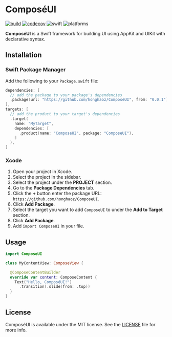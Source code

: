 # ComposéUI

[![build](https://github.com/honghaoz/ComposeUI/actions/workflows/build.yml/badge.svg?branch=master)](https://github.com/honghaoz/ComposeUI/actions/workflows/build.yml?query=branch%3Amaster)
[![codecov](https://img.shields.io/codecov/c/github/honghaoz/ComposeUI/master?token=9BYHZ8SRBH&flag=ComposeUI&style=flat&label=code%20coverage&color=59B31D)](https://codecov.io/github/honghaoz/ComposeUI/tree/master/ComposeUI%2FSources%2FComposeUI?flags%5B0%5D=ComposeUI&displayType=list)
![swift](https://img.shields.io/badge/swift-5.9-F05138.svg)
![platforms](https://img.shields.io/badge/platforms-macOS%2010.5%20%7C%20iOS%2013.0%20%7C%20tvOS%2013.0%20%7C%20visionOS%201.0-007fea.svg)

**ComposéUI** is a Swift framework for building UI using AppKit and UIKit with declarative syntax.

## Installation

### Swift Package Manager

Add the following to your `Package.swift` file:

```swift
dependencies: [
  // add the package to your package's dependencies
  .package(url: "https://github.com/honghaoz/ComposeUI", from: "0.0.1"),
],
targets: [
  // add the product to your target's dependencies
  .target(
    name: "MyTarget",
    dependencies: [
      .product(name: "ComposeUI", package: "ComposeUI"),
    ]
  ),
]
```

### Xcode

1. Open your project in Xcode.
2. Select the project in the sidebar.
3. Select the project under the **PROJECT** section.
4. Go to the **Package Dependencies** tab.
5. Click the **+** button enter the package URL: `https://github.com/honghaoz/ComposeUI`.
6. Click **Add Package**.
7. Select the target you want to add `ComposeUI` to under the **Add to Target** section.
8. Click **Add Package**.
9. Add `import ComposeUI` in your file.

## Usage

```swift
import ComposeUI

class MyContentView: ComposeView {

  @ComposeContentBuilder
  override var content: ComposeContent {
    Text("Hello, ComposéUI!")
      .transition(.slide(from: .top))
  }
}
```

## License

ComposéUI is available under the MIT license. See the [LICENSE](https://github.com/honghaoz/ComposeUI/blob/master/LICENSE) file for more info.
